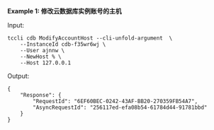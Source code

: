 **Example 1: 修改云数据库实例账号的主机**



Input: 

```
tccli cdb ModifyAccountHost --cli-unfold-argument  \
    --InstanceId cdb-f35wr6wj \
    --User ajnnw \
    --NewHost % \
    --Host 127.0.0.1
```

Output: 
```
{
    "Response": {
        "RequestId": "6EF60BEC-0242-43AF-BB20-270359FB54A7",
        "AsyncRequestId": "256117ed-efa08b54-61784d44-91781bbd"
    }
}
```

